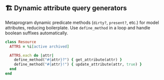## 🏗️ Dynamic attribute query generators
Metaprogram dynamic predicate methods (`dirty?`, `present?`, etc.) for model attributes, reducing boilerplate. Use `define_method` in a loop and handle boolean suffixes automatically.

```ruby
class Resource
  ATTRS = %i[active archived]

  ATTRS.each do |attr|
    define_method("#{attr}?") { get_attribute(attr) }
    define_method("#{attr}!") { update_attribute(attr, true) }
  end
end
```